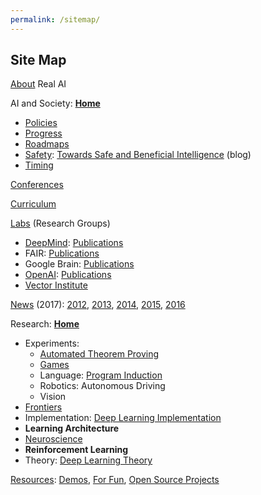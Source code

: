 ```yaml
---
permalink: /sitemap/
---
```

## Site Map

[About](http://realai.org/about/) Real AI

AI and Society: **[Home](http://realai.org)**

* [Policies](http://realai.org/policies/)
* [Progress](http://realai.org/progress/)
* [Roadmaps](http://realai.org/roadmaps/)
* [Safety](http://realai.org/safety/): [Towards Safe and Beneficial Intelligence](http://realai.org/blog/towards-safe-and-beneficial-intelligence/) (blog)
* [Timing](http://realai.org/timing/)

[Conferences](http://realai.org/conferences/)

[Curriculum](http://realai.org/curriculum/)

[Labs](http://realai.org/labs/) (Research Groups)

* [DeepMind](http://realai.org/labs/deepmind): [Publications](http://realai.org/labs/deepmind/publications/)
* FAIR: [Publications](http://realai.org/labs/fair/publications/)
* Google Brain: [Publications](http://realai.org/labs/google-brain/publications/)
* [OpenAI](http://realai.org/labs/openai): [Publications](http://realai.org/labs/openai/publications/)
* [Vector Institute](http://realai.org/labs/vector-institute/)

[News](http://realai.org/news/) (2017): [2012](http://realai.org/news/2012/), [2013](http://realai.org/news/2013/), [2014](http://realai.org/news/2014/), [2015](http://realai.org/news/2015/), [2016](http://realai.org/news/2016/)

Research: **[Home](http://realai.org)**

* Experiments:
  * [Automated Theorem Proving](http://realai.org/automated-theorem-proving/)
  * [Games](http://realai.org/games/)
  * Language: [Program Induction](http://realai.org/program-induction)
  * Robotics: Autonomous Driving
  * Vision
* [Frontiers](http://realai.org/frontiers/)
* Implementation: [Deep Learning Implementation](http://realai.org/deep-learning-implementation/)
* **Learning Architecture**
* [Neuroscience](http://realai.org/neuroscience/)
* **Reinforcement Learning**
* Theory: [Deep Learning Theory](http://realai.org/deep-learning-theory/)

[Resources](http://realai.org/resources/): [Demos](http://realai.org/resources/demos), [For Fun](http://realai.org/resources/for-fun/), [Open Source Projects](http://realai.org/resources/open-source-projects/)
